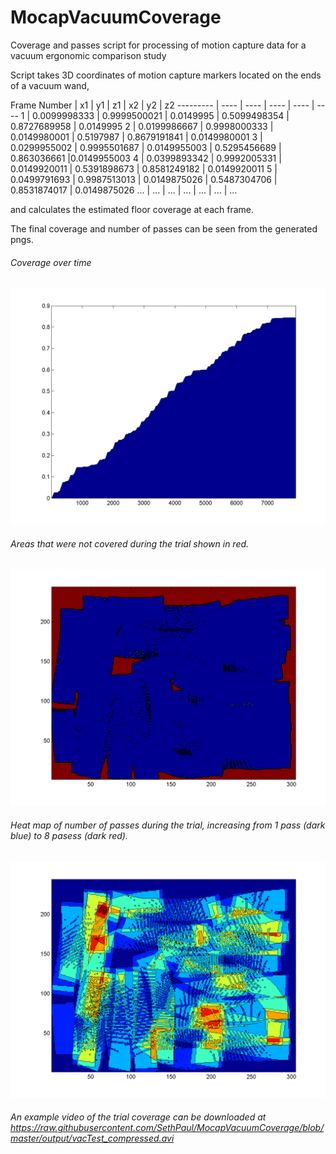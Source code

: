 # MocapVacuumCoverage
Coverage and passes script for processing of motion capture data for a vacuum ergonomic comparison study

Script takes 3D coordinates of motion capture markers located on the ends of a vacuum wand, <br>


Frame Number | x1  |  y1   |  z1   |  x2   |  y2   | z2
--------- |  ---- |  ---- | ---- | ---- | ----
1	| 0.0099998333 |	0.9999500021 |	0.0149995 |		0.5099498354 |	0.8727689958 |	0.0149995
2	| 0.0199986667 |	0.9998000333 |	0.0149980001 |		0.5197987	| 0.8679191841	| 0.0149980001
3	| 0.0299955002 |	0.9995501687 |	0.0149955003 |		0.5295456689 |	0.863036661	|0.0149955003
4	| 0.0399893342 |	0.9992005331 |	0.0149920011 |		0.5391898673 |	0.8581249182 |	0.0149920011
5	| 0.0499791693 |	0.9987513013 |	0.0149875026 |		0.5487304706 |	0.8531874017 |	0.0149875026
... | ... | ... | ... | ... | ... | ...

and calculates the estimated floor coverage at each frame.

The final coverage and number of passes can be seen from the generated pngs.
###### Coverage over time
![coverage over time](/output/VacTwo_percentCovered.png)

###### Areas that were not covered during the trial shown in red.
![No passes](/output/VacTwo_noPasses.png)

###### Heat map of number of passes during the trial, increasing from 1 pass (dark blue) to 8 pasess (dark red).
![Number of passes](/output/VacTwo_passes.png)

###### An example video of the trial coverage can be downloaded at https://raw.githubusercontent.com/SethPaul/MocapVacuumCoverage/blob/master/output/vacTest_compressed.avi
